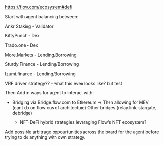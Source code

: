 https://flow.com/ecosystem#defi

Start with agent balancing between:

Ankr Staking - Validator

KittyPunch - Dex

Trado.one - Dex

More.Markets - Lending/Borrowing

Sturdy.Finance - Lending/Borrowing

Izumi.finance - Lending/Borrowing

VRF driven strategy?? - what this even looks like? but test



Then Add in ways for agent to interact with:
 - Bridging via Bridge.flow.com to Ethereum -> Then allowing for MEV (cant do on flow cus of architecture)
 Other bridges (relay.link, stargate, debridge)

   - NFT-DeFi hybrid strategies leveraging Flow's NFT ecosystem?


Add possible arbitrage oppourtunities across the board for the agent before trying to do anything with own strategy.
